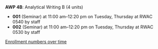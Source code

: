 **AWP 4B**: Analytical Writing B (4 units)

- **001** (Seminar) at 11:00 am–12:20 pm on Tuesday, Thursday at RWAC 0540 by staff
- **002** (Seminar) at 11:00 am–12:20 pm on Tuesday, Thursday at RWAC 0530 by staff

[Enrollment numbers over time](./AWP4B.tsv)
